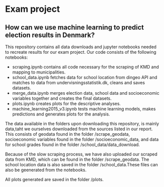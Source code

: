 # Exam project
## How can we use machine learning to predict election results in Denmark?
This repository contains all data downloads and jupyter notebooks needed to recreate results for our exam project. Our code consists of the following notebooks:

* scraping.ipynb contains all code necessary for the scraping of KMD and mapping to municipalities.
* school_data.ipynb fetches data for school location from dingeo API and matches to data from undervisningsstatistik.dk, cleans and saves datasets.
* merge_data.ipynb merges election data, school data and socioeconomic variables together and creates the final datasets.
* plots.ipynb creates plots for the descriptive analyses.
* machine_learning2015_v3.ipynb tests machine learning models, makes predictions and generates plots for the analysis.

The data available in the folders upon downloading this repository, is mainly data,taht we ourselves downloaded from the sources listed in our report. This consists of geodata found in the folder /scrape_geodata, socioeconomic variables found in the folder /socioeconomic_data, and data for school grades found in the folder /school_data/data_download.

Because of the slow scraping process, we have also uploaded our scraped data from KMD, which can be found in the folder /scrape_geodata.  The school location data is also saved in the folder /school_data.These files can also be geenerated from the notebooks.

All plots generated are saved in the folder /plots.
